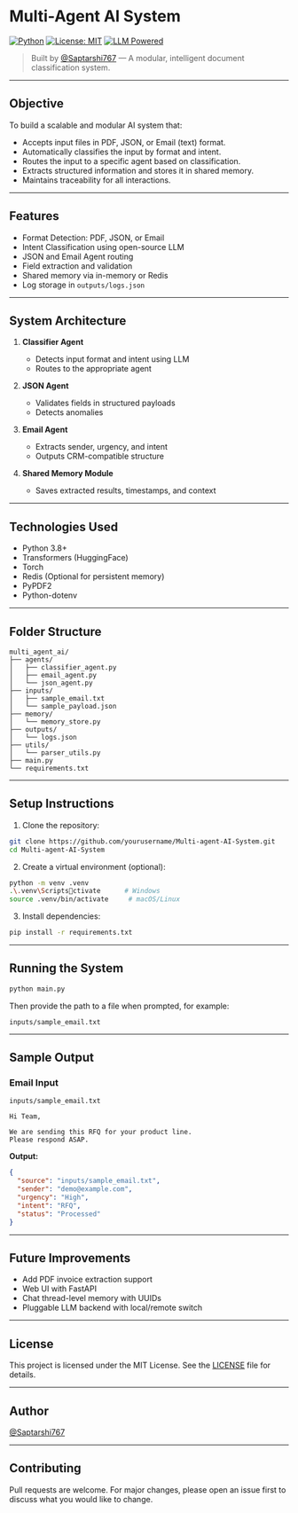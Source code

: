 # Multi-Agent AI System

[![Python](https://img.shields.io/badge/Python-3.8%2B-blue.svg)](https://www.python.org/)
[![License: MIT](https://img.shields.io/badge/License-MIT-yellow.svg)](LICENSE)
[![LLM Powered](https://img.shields.io/badge/LLM-ZeroShot-lightgrey)](https://huggingface.co/MoritzLaurer/DeBERTa-v3-base-mnli-fever-anli)

> Built by [@Saptarshi767](https://github.com/Saptarshi767) — A modular, intelligent document classification system.

---

## Objective

To build a scalable and modular AI system that:

- Accepts input files in PDF, JSON, or Email (text) format.
- Automatically classifies the input by format and intent.
- Routes the input to a specific agent based on classification.
- Extracts structured information and stores it in shared memory.
- Maintains traceability for all interactions.

---

## Features

- Format Detection: PDF, JSON, or Email
- Intent Classification using open-source LLM
- JSON and Email Agent routing
- Field extraction and validation
- Shared memory via in-memory or Redis
- Log storage in `outputs/logs.json`

---

## System Architecture

1. **Classifier Agent**
   - Detects input format and intent using LLM
   - Routes to the appropriate agent

2. **JSON Agent**
   - Validates fields in structured payloads
   - Detects anomalies

3. **Email Agent**
   - Extracts sender, urgency, and intent
   - Outputs CRM-compatible structure

4. **Shared Memory Module**
   - Saves extracted results, timestamps, and context

---

## Technologies Used

- Python 3.8+
- Transformers (HuggingFace)
- Torch
- Redis (Optional for persistent memory)
- PyPDF2
- Python-dotenv

---

## Folder Structure

```
multi_agent_ai/
├── agents/
│   ├── classifier_agent.py
│   ├── email_agent.py
│   └── json_agent.py
├── inputs/
│   ├── sample_email.txt
│   └── sample_payload.json
├── memory/
│   └── memory_store.py
├── outputs/
│   └── logs.json
├── utils/
│   └── parser_utils.py
├── main.py
└── requirements.txt
```

---

## Setup Instructions

1. Clone the repository:

```bash
git clone https://github.com/yourusername/Multi-agent-AI-System.git
cd Multi-agent-AI-System
```

2. Create a virtual environment (optional):

```bash
python -m venv .venv
.\.venv\Scriptsctivate      # Windows
source .venv/bin/activate     # macOS/Linux
```

3. Install dependencies:

```bash
pip install -r requirements.txt
```

---

## Running the System

```bash
python main.py
```

Then provide the path to a file when prompted, for example:

```
inputs/sample_email.txt
```

---

## Sample Output

### Email Input

`inputs/sample_email.txt`
```
Hi Team,

We are sending this RFQ for your product line.
Please respond ASAP.
```

**Output:**
```json
{
  "source": "inputs/sample_email.txt",
  "sender": "demo@example.com",
  "urgency": "High",
  "intent": "RFQ",
  "status": "Processed"
}
```

---

## Future Improvements

- Add PDF invoice extraction support
- Web UI with FastAPI
- Chat thread-level memory with UUIDs
- Pluggable LLM backend with local/remote switch

---

## License

This project is licensed under the MIT License. See the [LICENSE](LICENSE) file for details.

---

## Author

[@Saptarshi767](https://github.com/Saptarshi767)

---

## Contributing

Pull requests are welcome. For major changes, please open an issue first to discuss what you would like to change.
